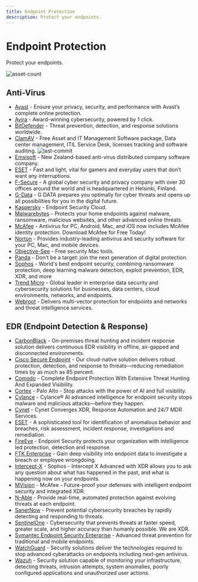 ```yaml
---
title: Endpoint Protection
description: Protect your endpoints.
---
```


# Endpoint Protection

Protect your endpoints.

![asset-count](https://img.shields.io/badge/Tools%20%26%20Resources%20Available-34-757575?style=for-the-badge)

## Anti-Virus

* [Avast](https://www.avast.com/) - Ensure your privacy, security, and performance with Avast’s complete online protection. 
* [Avira](https://www.avira.com/) - Award-winning cybersecurity, powered by 1 click. 
* [BitDefender](https://bitdefender.com/) - Threat prevention, detection, and response solutions worldwide. 
* [ClamAV](https://github.com/Cisco-Talos/clamav) - Free Asset and IT Management Software package, Data center management, ITIL Service Desk, licenses tracking and software auditing. ![last-commit](https://img.shields.io/github/last-commit/Cisco-Talos/clamav?style=flat)
* [Emsisoft](https://www.emsisoft.com/en/) - New Zealand-based anti-virus distributed company software company. 
* [ESET](https://www.eset.com/us/home/antivirus/) - Fast and light, vital for gamers and everyday users that don’t want any interruptions. 
* [F-Secure](https://www.f-secure.com/) - A global cyber security and privacy company with over 30 offices around the world and is headquartered in Helsinki, Finland. 
* [G-Data](https://www.gdata-software.com/) - G DATA prepares you optimally for cyber threats and opens up all possibilities for you in the digital future. 
* [Kaspersky](https://www.kaspersky.com/) - Endpoint Security Cloud. 
* [Malwarebytes](https://www.malwarebytes.com/) - Protects your home endpoints against malware, ransomware, malicious websites, and other advanced online threats. 
* [McAfee](https://www.mcafee.com/) - Antivirus for PC, Android, Mac, and iOS now includes McAfee identity protection. Download McAfee for Free Today! 
* [Norton](https://us.norton.com/) - Provides industry-leading antivirus and security software for your PC, Mac, and mobile devices. 
* [Objective-See](https://objective-see.com/products.html) - Free security Mac tools. 
* [Panda](https://www.pandasecurity.com/en/) - Don't be a target: join the next generation of digital protection. 
* [Sophos](https://www.sophos.com/) - World's best endpoint security, combining ransomware protection, deep learning malware detection, exploit prevention, EDR, XDR, and more 
* [Trend Micro](https://www.trendmicro.com/) - Global leader in enterprise data security and cybersecurity solutions for businesses, data centers, cloud environments, networks, and endpoints. 
* [Webroot](https://webroot.com/) - Delivers multi-vector protection for endpoints and networks and threat intelligence services. 


## EDR (Endpoint Detection & Response)

* [CarbonBlack](https://www.vmware.com/products/endpoint-detection-and-response.html) - On-premises threat hunting and incident response solution delivers continuous EDR visibility in offline, air-gapped and disconnected environments. 
* [Cisco Secure Endpoint](https://www.cisco.com/c/en/us/products/security/amp-for-endpoints/index.html) - Our cloud-native solution delivers robust protection, detection, and response to threats—reducing remediation times by as much as 85 percent. 
* [Comodo](https://www.comodo.com/endpoint-detection-response/) - Complete Endpoint Protection With Extensive Threat Hunting And Expanded Visibility. 
* [Cortex](https://www.paloaltonetworks.com/cortex/cortex-xdr) - Palo Alto - Stop attacks with the power of AI and full visibility. 
* [Cylance](https://www.blackberry.com/us/en/products/unified-endpoint-security/cylance-ai) - Cylance® AI advanced intelligence for endpoint security stops malware and malicious attacks—before they happen. 
* [Cynet](https://www.cynet.com/platform/) - Cynet Converges XDR, Response Automation and 24/7 MDR Services. 
* [ESET](https://www.eset.com/int/business/solutions/endpoint-detection-and-response/) - A sophisticated tool for identification of anomalous behavior and breaches, risk assessment, incident response, investigations and remediation. 
* [FireEye](https://www.fireeye.com/products/endpoint-security.html) - Endpoint Security protects your organization with intelligence led protection, detection and response. 
* [FTK Enterprise](https://www.exterro.com/ftk-enterprise) - Gain deep visibility into endpoint data to investigate a breach or employee wrongdoing. 
* [Intercept-X](https://www.sophos.com/en-us/products/endpoint-antivirus) - Sophos - Intercept X Advanced with XDR allows you to ask any question about what has happened in the past, and what is happening now on your endpoints. 
* [MVision](https://www.mcafee.com/enterprise/en-us/solutions/mvision-endpoint-security.html) - McAfee - Future-proof your defenses with intelligent endpoint security and integrated XDR. 
* [N-Able](https://www.n-able.com/products/endpoint-detection-and-response) - Provide real-time, automated protection against evolving threats at each endpoint. 
* [SanerNow](https://www.secpod.com/endpoint-detection-and-response-tool) - Prevent potential cybersecurity breaches by rapidly detecting and responding to threats. 
* [SentinelOne](https://www.sentinelone.com/) - Cybersecurity that prevents threats at faster speed, greater scale, and higher accuracy than humanly possible. We are XDR. 
* [Symantec Endpoint Security Enterprise](https://www.broadcom.com/products/cyber-security/endpoint/end-user/enterprise) - Advanced threat prevention for traditional and mobile endpoints. 
* [WatchGuard](https://www.watchguard.com/wgrd-products/endpoint-security) - Security solutions deliver the technologies required to stop advanced cyberattacks on endpoints including next-gen antivirus. 
* [Wazuh](https://wazuh.com/product/) - Security solution capable of monitoring your infrastructure, detecting threats, intrusion attempts, system anomalies, poorly configured applications and unauthorized user actions.